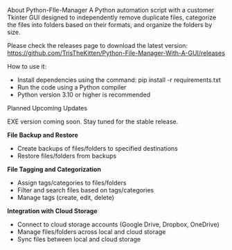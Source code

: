 About
Python-FIle-Manager A Python automation script with a customer Tkinter GUI designed to independently remove duplicate files, categorize the files into folders based on their formats, and organize the folders by size. 

Please check the releases page to download the latest version:
https://github.com/TrisTheKitten/Python-File-Manager-With-A-GUI/releases

How to use it:
- Install dependencies using the command: pip install -r requirements.txt
- Run the code using a Python compiler
- Python version 3.10 or higher is recommended
  
Planned Upcoming Updates

EXE version coming soon. Stay tuned for the stable release.


**File Backup and Restore**
- Create backups of files/folders to specified destinations
- Restore files/folders from backups

**File Tagging and Categorization**
- Assign tags/categories to files/folders
- Filter and search files based on tags/categories
- Manage tags (create, edit, delete)

**Integration with Cloud Storage**
- Connect to cloud storage accounts (Google Drive, Dropbox, OneDrive)
- Manage files/folders across local and cloud storage
- Sync files between local and cloud storage
